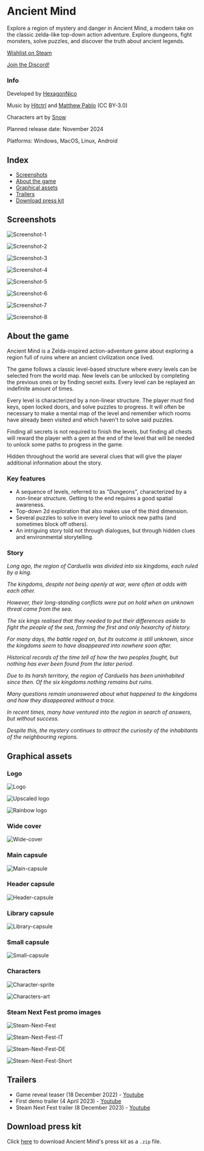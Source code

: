 # Ancient Mind

Explore a region of mystery and danger in Ancient Mind, a modern take on the classic zelda-like top-down action adventure. Explore dungeons, fight monsters, solve puzzles, and discover the truth about ancient legends.

[Wishlist on Steam](https://store.steampowered.com/app/2376750/Ancient_Mind/)

[Join the Discord!](https://discord.com/invite/7KZxGvD6cU)

### Info

Developed by [HexagonNico](https://hexagonnico.github.io)

Music by [Hitctrl](https://opengameart.org/users/hitctrl) and [Matthew Pablo](https://opengameart.org/users/matthew-pablo) (CC BY-3.0)

Characters art by [Snow](https://twitter.com/snowdowo)

Planned release date: November 2024

Platforms: Windows, MacOS, Linux, Android

## Index

* [Screenshots](#screenshots)
* [About the game](#about-the-game)
* [Graphical assets](#graphical-assets)
* [Trailers](#trailers)
* [Download press kit](#download-press-kit)

## Screenshots

![Screenshot-1](./screenshot-1.png)

![Screenshot-2](./screenshot-2.png)

![Screenshot-3](./screenshot-3.png)

![Screenshot-4](./screenshot-4.png)

![Screenshot-5](./screenshot-5.png)

![Screenshot-6](./screenshot-6.png)

![Screenshot-7](./screenshot-7.png)

![Screenshot-8](./screenshot-8.png)

## About the game

Ancient Mind is a Zelda-inspired action-adventure game about exploring a region full of ruins where an ancient civilization once lived.

The game follows a classic level-based structure where every levels can be selected from the world map.
New levels can be unlocked by completing the previous ones or by finding secret exits.
Every level can be replayed an indefinite amount of times.

Every level is characterized by a non-linear structure.
The player must find keys, open locked doors, and solve puzzles to progress.
It will often be necessary to make a mental map of the level and remember which rooms have already been visited and which haven't to solve said puzzles.

Finding all secrets is not required to finish the levels, but finding all chests will reward the player with a gem at the end of the level that will be needed to unlock some paths to progress in the game.

Hidden throughout the world are several clues that will give the player additional information about the story.

### Key features

* A sequence of levels, referred to as "Dungeons", characterized by a non-linear structure. Getting to the end requires a good spatial awareness.
* Top-down 2d exploration that also makes use of the third dimension.
* Several puzzles to solve in every level to unlock new paths (and sometimes block off others).
* An intriguing story told not through dialogues, but through hidden clues and environmental storytelling.

### Story

*Long ago, the region of Carduelis was divided into six kingdoms, each ruled by a king.*

*The kingdoms, despite not being openly at war, were often at odds with each other.*

*However, their long-standing conflicts were put on hold when an unknown threat came from the sea.*

*The six kings realised that they needed to put their differences aside to fight the people of the sea, forming the first and only hexarchy of history.*

*For many days, the battle raged on, but its outcome is still unknown, since the kingdoms seem to have disappeared into nowhere soon after.*

*Historical records of the time tell of how the two peoples fought, but nothing has ever been found from the later period.*

*Due to its harsh territory, the region of Carduelis has been uninhabited since then. Of the six kingdoms nothing remains but ruins.*

*Many questions remain unanswered about what happened to the kingdoms and how they disappeared without a trace.*

*In recent times, many have ventured into the region in search of answers, but without success.*

*Despite this, the mystery continues to attract the curiosity of the inhabitants of the neighbouring regions.*

## Graphical assets

### Logo

![Logo](./logo.png)

![Upscaled logo](./logo-upscaled.png)

![Rainbow logo](./logo-rainbow-upscaled.png)

### Wide cover

![Wide-cover](./wide-cover.png)

### Main capsule

![Main-capsule](./main-capsule.png)

### Header capsule

![Header-capsule](./header-capsule.png)

### Library capsule

![Library-capsule](./library-capsule.png)

### Small capsule

![Small-capsule](./small-capsule.png)

### Characters

![Character-sprite](./character-sprite.png)

![Characters-art](./characters-art.png)

### Steam Next Fest promo images

![Steam-Next-Fest](./steam-next-fest-promo.png)

![Steam-Next-Fest-IT](./steam-next-fest-promo-ita.png)

![Steam-Next-Fest-DE](./steam-next-fest-promo-deu.png)

![Steam-Next-Fest-Short](./steam-next-fest-promo-short.png)

## Trailers

* Game reveal teaser (18 December 2022) - [Youtube](https://www.youtube.com/watch?v=u82zEPHnpls)
* First demo trailer (4 April 2023) - [Youtube](https://www.youtube.com/watch?v=MSd1eGzXrYs)
* Steam Next Fest trailer (8 December 2023) - [Youtube](https://www.youtube.com/watch?v=luqlCHRiCNg)

## Download press kit

Click [here](https://github.com/AncientMindGame/.github/archive/refs/heads/main.zip) to download Ancient Mind's press kit as a `.zip` file.
